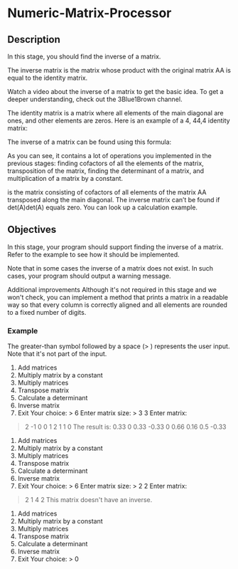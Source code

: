 # Numeric-Matrix-Processor

## Description
In this stage, you should find the inverse of a matrix.

The inverse matrix
  is the matrix whose product with the original matrix AA is equal to the identity matrix.



Watch a video about the inverse of a matrix to get the basic idea. To get a deeper understanding, check out the 3Blue1Brown channel.

The identity matrix is a matrix where all elements of the main diagonal are ones, and other elements are zeros. Here is an example of a 4, 44,4 identity matrix:


The inverse of a matrix can be found using this formula:


 

As you can see, it contains a lot of operations you implemented in the previous stages: finding cofactors of all the elements of the matrix, transposition of the matrix, finding the determinant of a matrix, and multiplication of a matrix by a constant.


 is the matrix consisting of cofactors of all elements of the matrix AA transposed along the main diagonal. The inverse matrix can’t be found if det(A)det(A) equals zero. You can look up a calculation example.

## Objectives
In this stage, your program should support finding the inverse of a matrix. Refer to the example to see how it should be implemented.

Note that in some cases the inverse of a matrix does not exist. In such cases, your program should output a warning message.

Additional improvements
Although it's not required in this stage and we won't check, you can implement a method that prints a matrix in a readable way so that every column is correctly aligned and all elements are rounded to a fixed number of digits.

### Example
The greater-than symbol followed by a space (> ) represents the user input. Note that it's not part of the input.

1. Add matrices
2. Multiply matrix by a constant
3. Multiply matrices
4. Transpose matrix
5. Calculate a determinant
6. Inverse matrix
0. Exit
Your choice: > 6
Enter matrix size: > 3 3
Enter matrix:
> 2 -1 0
> 0 1 2
> 1 1 0
The result is:
 0.33   0  0.33
-0.33   0  0.66
 0.16 0.5 -0.33

1. Add matrices
2. Multiply matrix by a constant
3. Multiply matrices
4. Transpose matrix
5. Calculate a determinant
6. Inverse matrix
0. Exit
Your choice: > 6
Enter matrix size: > 2 2
Enter matrix:
> 2 1
> 4 2
This matrix doesn't have an inverse.

1. Add matrices
2. Multiply matrix by a constant
3. Multiply matrices
4. Transpose matrix
5. Calculate a determinant
6. Inverse matrix
0. Exit
Your choice: > 0
